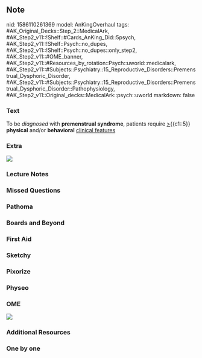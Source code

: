 ## Note
nid: 1586110261369
model: AnKingOverhaul
tags: #AK_Original_Decks::Step_2::MedicalArk, #AK_Step2_v11::!Shelf::#Cards_AnKing_Did::5psych, #AK_Step2_v11::!Shelf::Psych::no_dupes, #AK_Step2_v11::!Shelf::Psych::no_dupes::only_step2, #AK_Step2_v11::#OME_banner, #AK_Step2_v11::#Resources_by_rotation::Psych::uworld::medicalark, #AK_Step2_v11::#Subjects::Psychiatry::15_Reproductive_Disorders::Premenstrual_Dysphoric_Disorder, #AK_Step2_v11::#Subjects::Psychiatry::15_Reproductive_Disorders::Premenstrual_Dysphoric_Disorder::Pathophysiology, #AK_Step2_v11::Original_decks::MedicalArk::psych::uworld
markdown: false

### Text
To be <i>diagnosed</i> with <b>premenstrual syndrome</b>, patients
require <u>></u>{{c1::5}} <b>physical</b> and/or
<b>behavioral</b> <u>clinical features</u>

### Extra
<img src="this%20guy%20fucks_1566160514431.png">

### Lecture Notes


### Missed Questions


### Pathoma


### Boards and Beyond


### First Aid


### Sketchy


### Pixorize


### Physeo


### OME
<div class="ome-widget">
  <a href="https://onlinemeded.org?ref=anki"><img src=
  "_OME_AnkiFlashcards_General_7.png"></a>
</div>

### Additional Resources


### One by one

